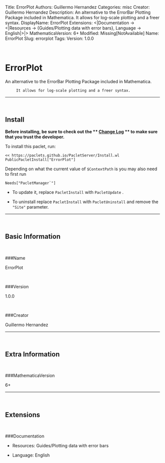 Title: ErrorPlot
Authors: Guillermo Hernandez
Categories: misc
Creator: Guillermo Hernandez
Description: An alternative to the ErrorBar Plotting Package included in Mathematica. 									It allows for log-scale plotting and a freer syntax.
DisplayName: ErrorPlot
Extensions: <|Documentation -> <|Resources -> {Guides/Plotting data with error bars}, Language -> English|>|>
MathematicaVersion: 6+
Modified: Missing[NotAvailable]
Name: ErrorPlot
Slug: errorplot
Tags: 
Version: 1.0.0

<a id="errorplot" class="Section" style="width:0;height:0;margin:0;padding:0;">&zwnj;</a>

# ErrorPlot

An alternative to the ErrorBar Plotting Package included in Mathematica.

         It allows for log-scale plotting and a freer syntax.

---

<a id="install" class="Subsection" style="width:0;height:0;margin:0;padding:0;">&zwnj;</a>

## Install

**Before installing, be sure to check out the ** **[Change Log](https://paclets.github.io/PacletServer/pages/log.html)** ** to make sure that you trust the developer.**

To install this paclet, run:

    << https://paclets.github.io/PacletServer/Install.wl
    PublicPacletInstall["ErrorPlot"]

Depending on what the current value of  ```$ContextPath``` is you may also need to first run

    Needs["PacletManager`"]

*  To update it, replace  ```PacletInstall``` with  ```PacletUpdate``` . 

*  To uninstall replace  ```PacletInstall``` with  ```PacletUninstall``` and remove the  ```"Site"``` parameter.

---

<a id="basicinformation" class="Subsection" style="width:0;height:0;margin:0;padding:0;">&zwnj;</a>

## Basic Information

<a id="name" class="Subsubsection" style="width:0;height:0;margin:0;padding:0;">&zwnj;</a>

###Name

ErrorPlot

<a id="version" class="Subsubsection" style="width:0;height:0;margin:0;padding:0;">&zwnj;</a>

###Version

1.0.0

<a id="creator" class="Subsubsection" style="width:0;height:0;margin:0;padding:0;">&zwnj;</a>

###Creator

Guillermo Hernandez

---

<a id="extrainformation" class="Subsection" style="width:0;height:0;margin:0;padding:0;">&zwnj;</a>

## Extra Information

<a id="mathematicaversion" class="Subsubsection" style="width:0;height:0;margin:0;padding:0;">&zwnj;</a>

###MathematicaVersion

6+

---

<a id="extensions" class="Subsection" style="width:0;height:0;margin:0;padding:0;">&zwnj;</a>

## Extensions

<a id="documentation" class="Subsubsection" style="width:0;height:0;margin:0;padding:0;">&zwnj;</a>

###Documentation

*  Resources: Guides/Plotting data with error bars

*  Language: English